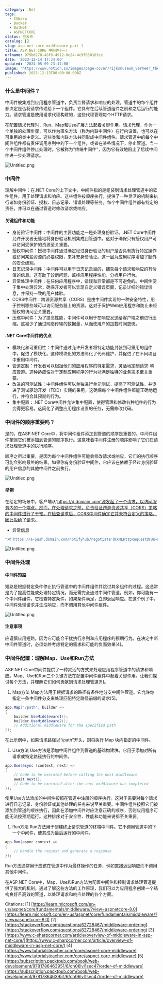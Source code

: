 ```yaml
---
category: .Net
tags:
  - CSharp
  - Docker
  - DotNet
  - ASPNETCORE
status: 已发布
catalog: []
slug: asp-net-core-middleware-part-1
title: ASP.NET CORE 中间件(一)
urlname: 979bd270-48f0-4912-8c24-4c9f050183ce
date: '2023-12-14 17:34:00'
updated: '2024-05-09 23:17:00'
image: 'https://www.notion.so/images/page-cover/rijksmuseum_vermeer_the_milkmaid.jpg'
published: 2023-12-13T08:00:00.000Z
---
```


### 什么是中间件？


中间件被集成到应用程序管道中，负责监督请求和响应的处理。管道中的每个组件都决定是否将请求传递给下一个组件。它具有在后续管道组件之前和之后运行的能力。请求管道是使用请求代理构建的，这些代理管理每个HTTP请求。


在配置请求代理时，Run、Map和Use扩展方法起着关键作用。请求代理，作为一个单独的处理步骤，可以作为匿名方法（称为内联中间件）在行内设置，也可以在可重用的类中定义。这些类和内联方法共同形成中间件组件。请求管道中的每个中间件组件都有责任调用序列中的下一个组件，或者在某些情况下，停止管道。当一个中间件组件停止处理时，它被称为"终端中间件"，因为它有效地阻止了后续中间件进一步处理请求。


![Untitled.png](https://prod-files-secure.s3.us-west-2.amazonaws.com/5d24fe63-e567-4804-86f9-9fdc62e13082/da807807-d02d-4fa1-86b6-db45e4678714/Untitled.png?X-Amz-Algorithm=AWS4-HMAC-SHA256&X-Amz-Content-Sha256=UNSIGNED-PAYLOAD&X-Amz-Credential=ASIAZI2LB466WTF3E5N5%2F20250228%2Fus-west-2%2Fs3%2Faws4_request&X-Amz-Date=20250228T213417Z&X-Amz-Expires=3600&X-Amz-Security-Token=IQoJb3JpZ2luX2VjEFsaCXVzLXdlc3QtMiJHMEUCIQDUWHBbBzt1Y%2FlPazPBUGAwv6dw7iwUro1pOXyL5mJptgIgKyrnE0fPgTT4IgyMld5PLemi8W2FRhXyXBInFVE21DMqiAQIlP%2F%2F%2F%2F%2F%2F%2F%2F%2F%2FARAAGgw2Mzc0MjMxODM4MDUiDK15C0AxAMn8m4QHbyrcA38QvDCGPictGEqbrUVBOiTqY4OgF81NDUycZLhvBscW3o45wrBnMUr55LXj3NbNxyVwgtypeFabyIpx67Xd79qvPM65AZBp8IkrcJcwKX90SY%2BlZ6%2FPbbF3fMtkf2ai%2B5ne96Qk3oTBdSM6ALObU6XMpHVRqZSuOeX2Gkd37Nu2xja1wOxCYFu9%2FtNsGCacaU2Q1oq6OeDOrlZJ6zBfPoeDrbNh6eKgSLmWSI3K%2F0tukl8%2FPTM9hfmkW0KJiwplt96T29BkiMivuSw%2FJaCd7VtRVayus2EM9EtZcF39Htk%2F7E4F3Smsb1SBQ%2B%2BvhIMt3s3RuzRl3Nph8GtqdzCO5pNoADlAsEzNiv%2BJ16nAlEkozPJIvTBVf34RN8RPTBudrkv25AT2aNf4LbI6E9lSq8yjyyx5hpT3r1WXrk61JQ83xT73Cnaw5%2BX8RQoSSiHpMlmPom3mQHs9w%2FZKVzSYNy89EHwD1kq8aEn5wQQZgJqZRnfmRmy%2BOrv2voirOb1HdrigeveTkgn%2B%2FrFTlCgHZ2Ems0ucHtXv2NsYBycYZTLAv%2B3wTIqDPyhjRot4td2FB13prSLI%2Fmk1klmBd5PI1xX6geNL80l74pGGzMJ03AHx3z0wwyg7%2FM9Kg0HfMJmLiL4GOqUBRBxmpgjvzvfGJTGX%2FqUSu6X4%2FC9o9v9EzDmUWNrWhUbPTQ7kvCv%2FiI8FjUrurUJekDgQ4mveifyT01r4QX6h8F5J5O%2BYdc7dyDJ9ghTmFClZBIL%2FKK12e6QKMcZNtHtIDq4wOUh1fInGpXUgYGzMs4fN9WDtUp1yyTxvBpZ4fazFZVo8jLrSVniGJuwyZguAYVJXIiX7cKBRQrY2aRKqHA5ArQ%2B2&X-Amz-Signature=46055e099e4b4b50fcb61fc7677852c425b3baa1215d3a3fefae2e1d340fa728&X-Amz-SignedHeaders=host&x-id=GetObject)


### 中间件


理解中间件：在.NET Core的上下文中，中间件指的是组装到请求处理管道中的软件组件，用于处理请求和响应。这些组件按顺序执行，提供了一种灵活的机制来执行诸如身份验证、授权、日志记录、错误处理等任务。每个中间件组件都有特定的责任，并可以在通过管道时修改请求或响应。


#### 关键组件和功能

- 身份验证中间件：中间件的主要功能之一是处理身份验证。.NET Core中间件允许开发者无缝地将身份验证机制集成到管道中。这对于确保只有授权用户可以访问受保护的资源至关重要。
- 授权中间件：授权中间件通过确定经过身份验证的用户是否具有执行特定操作或访问某些资源的必要权限，来补充身份验证。这一层为应用程序增加了额外的安全级别。
- 日志记录中间件：中间件可以用于日志记录目的，捕获每个请求和响应的有价值的信息。这有助于诊断问题，监控应用程序性能，分析用户行为。
- 异常处理中间件：在任何应用程序中，错误和异常都是不可避免的。中间件便于集中处理异常，确保开发者可以实现自定义错误页面，记录详细的错误信息，并保持一致的用户体验。
- CORS中间件：跨源资源共享（CORS）是由中间件实现的一种安全特性，用于控制哪些域可以访问服务器上的资源。这对于保护Web应用程序和防止未经授权的访问至关重要。
- 压缩中间件：为了提高性能，中间件可以用于在响应发送给客户端之前进行压缩。这减少了通过网络传输的数据量，从而使用户的加载时间更快。

#### .NET Core中间件的优点

- 模块化和可重用性：中间件通过允许开发者将特定功能封装到可重用的组件中，促进了模块化。这种模块化的方法简化了代码维护，并促进了在不同项目中重用中间件。
- 管道定制：开发者可以根据他们的应用程序的特定需求，灵活地定制请求-响应管道。这种适应性对于定制应用程序的行为以满足独特的业务需求至关重要。
- 改进的可测试性：中间件组件可以单独进行单元测试，提高了可测试性，并促进了测试驱动开发（TDD）实践的采用。这确保每个中间件组件都能正确地运行，并符合其预期的行为。
- 集中配置：.NET Core中间件允许集中配置，使得管理和修改各种组件的行为变得更容易。这简化了调整应用程序设置的任务，无需修改代码。

### 中间件的顺序重要吗？


是的，在ASP.NET Core中，将中间件组件添加到管道的顺序是重要的。中间件组件按照它们被添加到管道的顺序执行。这意味着中间件注册的顺序影响了它们在请求处理管道中的执行顺序。


顺序之所以重要，是因为每个中间件组件可能会修改请求或响应，它们的执行顺序可能会影响最终的结果。如果你有身份验证中间件，它应该在依赖于经过身份验证的用户信息的其他中间件之前执行。


![Untitled.png](https://prod-files-secure.s3.us-west-2.amazonaws.com/5d24fe63-e567-4804-86f9-9fdc62e13082/24f795a2-1c5a-4a6b-a0d8-2afb160076f1/Untitled.png?X-Amz-Algorithm=AWS4-HMAC-SHA256&X-Amz-Content-Sha256=UNSIGNED-PAYLOAD&X-Amz-Credential=ASIAZI2LB466WTF3E5N5%2F20250228%2Fus-west-2%2Fs3%2Faws4_request&X-Amz-Date=20250228T213417Z&X-Amz-Expires=3600&X-Amz-Security-Token=IQoJb3JpZ2luX2VjEFsaCXVzLXdlc3QtMiJHMEUCIQDUWHBbBzt1Y%2FlPazPBUGAwv6dw7iwUro1pOXyL5mJptgIgKyrnE0fPgTT4IgyMld5PLemi8W2FRhXyXBInFVE21DMqiAQIlP%2F%2F%2F%2F%2F%2F%2F%2F%2F%2FARAAGgw2Mzc0MjMxODM4MDUiDK15C0AxAMn8m4QHbyrcA38QvDCGPictGEqbrUVBOiTqY4OgF81NDUycZLhvBscW3o45wrBnMUr55LXj3NbNxyVwgtypeFabyIpx67Xd79qvPM65AZBp8IkrcJcwKX90SY%2BlZ6%2FPbbF3fMtkf2ai%2B5ne96Qk3oTBdSM6ALObU6XMpHVRqZSuOeX2Gkd37Nu2xja1wOxCYFu9%2FtNsGCacaU2Q1oq6OeDOrlZJ6zBfPoeDrbNh6eKgSLmWSI3K%2F0tukl8%2FPTM9hfmkW0KJiwplt96T29BkiMivuSw%2FJaCd7VtRVayus2EM9EtZcF39Htk%2F7E4F3Smsb1SBQ%2B%2BvhIMt3s3RuzRl3Nph8GtqdzCO5pNoADlAsEzNiv%2BJ16nAlEkozPJIvTBVf34RN8RPTBudrkv25AT2aNf4LbI6E9lSq8yjyyx5hpT3r1WXrk61JQ83xT73Cnaw5%2BX8RQoSSiHpMlmPom3mQHs9w%2FZKVzSYNy89EHwD1kq8aEn5wQQZgJqZRnfmRmy%2BOrv2voirOb1HdrigeveTkgn%2B%2FrFTlCgHZ2Ems0ucHtXv2NsYBycYZTLAv%2B3wTIqDPyhjRot4td2FB13prSLI%2Fmk1klmBd5PI1xX6geNL80l74pGGzMJ03AHx3z0wwyg7%2FM9Kg0HfMJmLiL4GOqUBRBxmpgjvzvfGJTGX%2FqUSu6X4%2FC9o9v9EzDmUWNrWhUbPTQ7kvCv%2FiI8FjUrurUJekDgQ4mveifyT01r4QX6h8F5J5O%2BYdc7dyDJ9ghTmFClZBIL%2FKK12e6QKMcZNtHtIDq4wOUh1fInGpXUgYGzMs4fN9WDtUp1yyTxvBpZ4fazFZVo8jLrSVniGJuwyZguAYVJXIiX7cKBRQrY2aRKqHA5ArQ%2B2&X-Amz-Signature=6d6c9045faaee0f5e8719ea3fcd9117480f310b21dbc0a7f0e7faa302e499917&X-Amz-SignedHeaders=host&x-id=GetObject)


#### 举例


在给定的场景中，客户端从'https://d.domain.com'源发起了一个请求，以访问服务内的一个端点。然而，在处理请求之前，负责验证跨源资源共享（CORS）策略的中间件进行了干预。在检查请求后，CORS中间件确定它并未符合定义的策略，因此拒绝了请求。

- 异常信息

```c#
"对'https://a-push.domain.com/notifyhub/negotiate'的XMLHttpRequest的访问，源自'https://d.domain.com'，已被CORS策略阻止：预检请求的响应未通过访问控制检查：请求的资源上没有'Access-Control-Allow-Origin'头。"[1][2][3]
```


![Untitled.png](https://prod-files-secure.s3.us-west-2.amazonaws.com/5d24fe63-e567-4804-86f9-9fdc62e13082/371d9517-dafe-4432-94b7-2d14d1593167/Untitled.png?X-Amz-Algorithm=AWS4-HMAC-SHA256&X-Amz-Content-Sha256=UNSIGNED-PAYLOAD&X-Amz-Credential=ASIAZI2LB466WTF3E5N5%2F20250228%2Fus-west-2%2Fs3%2Faws4_request&X-Amz-Date=20250228T213417Z&X-Amz-Expires=3600&X-Amz-Security-Token=IQoJb3JpZ2luX2VjEFsaCXVzLXdlc3QtMiJHMEUCIQDUWHBbBzt1Y%2FlPazPBUGAwv6dw7iwUro1pOXyL5mJptgIgKyrnE0fPgTT4IgyMld5PLemi8W2FRhXyXBInFVE21DMqiAQIlP%2F%2F%2F%2F%2F%2F%2F%2F%2F%2FARAAGgw2Mzc0MjMxODM4MDUiDK15C0AxAMn8m4QHbyrcA38QvDCGPictGEqbrUVBOiTqY4OgF81NDUycZLhvBscW3o45wrBnMUr55LXj3NbNxyVwgtypeFabyIpx67Xd79qvPM65AZBp8IkrcJcwKX90SY%2BlZ6%2FPbbF3fMtkf2ai%2B5ne96Qk3oTBdSM6ALObU6XMpHVRqZSuOeX2Gkd37Nu2xja1wOxCYFu9%2FtNsGCacaU2Q1oq6OeDOrlZJ6zBfPoeDrbNh6eKgSLmWSI3K%2F0tukl8%2FPTM9hfmkW0KJiwplt96T29BkiMivuSw%2FJaCd7VtRVayus2EM9EtZcF39Htk%2F7E4F3Smsb1SBQ%2B%2BvhIMt3s3RuzRl3Nph8GtqdzCO5pNoADlAsEzNiv%2BJ16nAlEkozPJIvTBVf34RN8RPTBudrkv25AT2aNf4LbI6E9lSq8yjyyx5hpT3r1WXrk61JQ83xT73Cnaw5%2BX8RQoSSiHpMlmPom3mQHs9w%2FZKVzSYNy89EHwD1kq8aEn5wQQZgJqZRnfmRmy%2BOrv2voirOb1HdrigeveTkgn%2B%2FrFTlCgHZ2Ems0ucHtXv2NsYBycYZTLAv%2B3wTIqDPyhjRot4td2FB13prSLI%2Fmk1klmBd5PI1xX6geNL80l74pGGzMJ03AHx3z0wwyg7%2FM9Kg0HfMJmLiL4GOqUBRBxmpgjvzvfGJTGX%2FqUSu6X4%2FC9o9v9EzDmUWNrWhUbPTQ7kvCv%2FiI8FjUrurUJekDgQ4mveifyT01r4QX6h8F5J5O%2BYdc7dyDJ9ghTmFClZBIL%2FKK12e6QKMcZNtHtIDq4wOUh1fInGpXUgYGzMs4fN9WDtUp1yyTxvBpZ4fazFZVo8jLrSVniGJuwyZguAYVJXIiX7cKBRQrY2aRKqHA5ArQ%2B2&X-Amz-Signature=867b97ba6daeb084fda640c0ef764cf8fe614ecc155b47101b20cc7cc2282bbe&X-Amz-SignedHeaders=host&x-id=GetObject)


### 中间件处理


#### 中间件短路
短路是根据特定条件停止执行管道中的中间件组件并跳过其余组件的过程。这通常是为了提高性能或处理特定情况，而无需完全通过中间件管道。例如，你可能有一个中间件组件，它检查特定条件，如果条件满足，立即返回响应。在这个例子中，中间件处理请求并生成响应，而不调用其他中间件组件。


![Untitled.png](https://prod-files-secure.s3.us-west-2.amazonaws.com/5d24fe63-e567-4804-86f9-9fdc62e13082/e8a1d943-cb51-4723-936e-23c6af2fb0f9/Untitled.png?X-Amz-Algorithm=AWS4-HMAC-SHA256&X-Amz-Content-Sha256=UNSIGNED-PAYLOAD&X-Amz-Credential=ASIAZI2LB466WTF3E5N5%2F20250228%2Fus-west-2%2Fs3%2Faws4_request&X-Amz-Date=20250228T213417Z&X-Amz-Expires=3600&X-Amz-Security-Token=IQoJb3JpZ2luX2VjEFsaCXVzLXdlc3QtMiJHMEUCIQDUWHBbBzt1Y%2FlPazPBUGAwv6dw7iwUro1pOXyL5mJptgIgKyrnE0fPgTT4IgyMld5PLemi8W2FRhXyXBInFVE21DMqiAQIlP%2F%2F%2F%2F%2F%2F%2F%2F%2F%2FARAAGgw2Mzc0MjMxODM4MDUiDK15C0AxAMn8m4QHbyrcA38QvDCGPictGEqbrUVBOiTqY4OgF81NDUycZLhvBscW3o45wrBnMUr55LXj3NbNxyVwgtypeFabyIpx67Xd79qvPM65AZBp8IkrcJcwKX90SY%2BlZ6%2FPbbF3fMtkf2ai%2B5ne96Qk3oTBdSM6ALObU6XMpHVRqZSuOeX2Gkd37Nu2xja1wOxCYFu9%2FtNsGCacaU2Q1oq6OeDOrlZJ6zBfPoeDrbNh6eKgSLmWSI3K%2F0tukl8%2FPTM9hfmkW0KJiwplt96T29BkiMivuSw%2FJaCd7VtRVayus2EM9EtZcF39Htk%2F7E4F3Smsb1SBQ%2B%2BvhIMt3s3RuzRl3Nph8GtqdzCO5pNoADlAsEzNiv%2BJ16nAlEkozPJIvTBVf34RN8RPTBudrkv25AT2aNf4LbI6E9lSq8yjyyx5hpT3r1WXrk61JQ83xT73Cnaw5%2BX8RQoSSiHpMlmPom3mQHs9w%2FZKVzSYNy89EHwD1kq8aEn5wQQZgJqZRnfmRmy%2BOrv2voirOb1HdrigeveTkgn%2B%2FrFTlCgHZ2Ems0ucHtXv2NsYBycYZTLAv%2B3wTIqDPyhjRot4td2FB13prSLI%2Fmk1klmBd5PI1xX6geNL80l74pGGzMJ03AHx3z0wwyg7%2FM9Kg0HfMJmLiL4GOqUBRBxmpgjvzvfGJTGX%2FqUSu6X4%2FC9o9v9EzDmUWNrWhUbPTQ7kvCv%2FiI8FjUrurUJekDgQ4mveifyT01r4QX6h8F5J5O%2BYdc7dyDJ9ghTmFClZBIL%2FKK12e6QKMcZNtHtIDq4wOUh1fInGpXUgYGzMs4fN9WDtUp1yyTxvBpZ4fazFZVo8jLrSVniGJuwyZguAYVJXIiX7cKBRQrY2aRKqHA5ArQ%2B2&X-Amz-Signature=b3951e19db3b9d90e3e1fd2dd2b440ea0841550e256a320da155725c03febf3a&X-Amz-SignedHeaders=host&x-id=GetObject)


#### 注意事项


应谨慎应用短路，因为它可能会干扰执行序列和应用程序的预期行为。在决定中断中间件管道时，必须始终考虑特定的需求和可能的负面效果[4]。


### 中间件配置：理解Map、Use和Run方法


ASP.NET Core中间件提供了一种灵活的方式来处理应用程序管道中的请求和响应。Map、Use和Run三个关键方法在配置中间件组件中起着关键作用。让我们探讨每个方法，并理解它们如何贡献到请求处理管道[5]。

1. Map方法
Map方法用于根据请求的路径有条件地分支中间件管道。它允许你指定一条中间件分支来处理匹配特定路径前缀的请求[5]。

```c#
app.Map("/path", builder =>
{
    builder.UseMiddleware1();
    builder.UseMiddleware2();
    // Additional middleware for the specified path
});
```


在此示例中，如果请求路径以“/path”开头，则将执行 Map 块内指定的中间件。

1. Use方法
Use方法是添加中间件组件到管道的基础构建块。它用于添加对所有请求或特定路径执行的中间件。

```c#
app.Use(async (context, next) =>
{
    // Code to be executed before calling the next middleware
    await next();
    // Code to be executed after the next middleware has completed
});
```


使用Use方法添加的中间件按照在管道中注册的顺序执行。这对于需要对每个请求进行日志记录、身份验证或其他处理的任务来说至关重要。中间件组件按照它们被添加到管道的顺序执行，因此在添加中间件时应注意正确的顺序，否则应用程序可能无法按预期运行。这种排序对于安全性、性能和功能来说都至关重要。

1. Run方法
Run方法用于创建终止请求管道的终端中间件。它不调用管道中的下一个中间件，使其成为最后运行的中间件。

```c#
app.Run(async context =>
{
    // Handle the request and generate a response
});
```


Run方法通常用于应该在管道中作为最终操作的任务，例如直接返回响应而不调用其他中间件。


在ASP.NET Core中，Map、Use和Run方法为配置中间件和控制请求处理管道提供了强大的机制。通过了解这些方法的工作原理，我们可以为应用程序创建一个结构良好且高效的管道，以处理请求和响应处理的各个方面。


Citations:
[1] [https://learn.microsoft.com/en-us/aspnet/core/fundamentals/middleware/?view=aspnetcore-8.0](https://learn.microsoft.com/en-us/aspnet/core/fundamentals/middleware/?view=aspnetcore-8.0)
[2] [https://stackoverflow.com/questions/62728467/middleware-ordering](https://stackoverflow.com/questions/62728467/middleware-ordering)
[3] [https://www.c-sharpcorner.com/article/overview-of-middleware-in-asp-net-core/](https://www.c-sharpcorner.com/article/overview-of-middleware-in-asp-net-core/)
[4] [https://www.tutorialsteacher.com/core/aspnet-core-middleware](https://www.tutorialsteacher.com/core/aspnet-core-middleware)
[5] [https://subscription.packtpub.com/book/web-development/9781786463951/6/ch06lvl1sec47/order-of-middleware](https://subscription.packtpub.com/book/web-development/9781786463951/6/ch06lvl1sec47/order-of-middleware)

